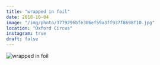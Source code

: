 ```yaml
---
title: "wrapped in foil"
date: 2018-10-04
image: "/img/photo/3779296bfe306ef59a3ff937f8698f10.jpg"
location: "Oxford Circus"
instagram: true
draft: false
---
```


![wrapped in foil](/img/photo/3779296bfe306ef59a3ff937f8698f10.jpg)
